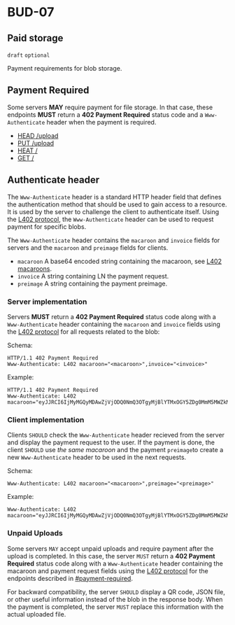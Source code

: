 BUD-07
======

Paid storage
---------------

`draft` `optional`

Payment requirements for blob storage.

## Payment Required

Some servers **MAY** require payment for file storage. In that case, these endpoints **MUST** return a **402 Payment Required** status code and a `Www-Authenticate` header when the payment is required.

- [HEAD /upload](./01.md#head-sha256---has-blob)
- [PUT /upload](./02.md#put-upload---upload-blob)
- [HEAT /<sha256>](./01.md#head-sha256---has-blob)
- [GET /<sha256>](./01.md#get-sha256---get-blob)


## Authenticate header

The `Www-Authenticate` header is a standard HTTP header field that defines the authentication method that should be used to gain access to a resource. It is used by the server to challenge the client to authenticate itself. Using the [L402 protocol](https://github.com/lightninglabs/L402), the `Www-Authenticate` header can be used to request payment for specific blobs.

The `Www-Authenticate` header contains the `macaroon` and `invoice` fields for servers and the `macaroon` and `preimage` fields for clients.

- `macaroon` A base64 encoded string containing the macaroon, see [L402 macaroons](https://github.com/lightninglabs/L402/blob/master/macaroons.md).
- `invoice` A string containing LN the payment request.
- `preimage` A string containing the payment preimage. 

### Server implementation

Servers **MUST** return a **402 Payment Required** status code along with a `Www-Authenticate` header containing the `macaroon` and `invoice` fields using the [L402 protocol](https://github.com/lightninglabs/L402) for all requests related to the blob:

Schema:

```http
HTTP/1.1 402 Payment Required
Www-Authenticate: L402 macaroon="<macaroon>",invoice="<invoice>"
```

Example:

```http
HTTP/1.1 402 Payment Required
Www-Authenticate: L402 macaroon="eyJJRCI6IjMyMGQyMDAwZjVjODQ0NmQ3OTgyMjBlYTMxOGY5ZDg0MmM5MWZkMjYyMTliODZhYWE2ODEzMDBjYjc4YTI2YWEiLCJ2ZXJzaW9uIjoiMCIsInBheW1lbnRfaGFzaCI6IjQzN2Q2YTg1Y2M2ZDQxMzNiYWIzZTEwNWM0NjViZjMzNTQ4ODNjNmVkNzNkZmFhODA3MDQ1ZmIyMTI4MTRmMjYiLCJ0b2tlbl9pZCI6IjExMzIiLCJsb2NhdGlvbiI6Ii9hcGkvdjIvbWVkaWEvNjZiMGU3NzFlYTM0ZDE0MTBkNTM4Nzk3MjQ0NGRiN2RkNjU3OGE5OTBhZDhmMjRjZjFiZTE1OWUwYmVkODdmYy8wNmQwM2FmYzJjZTJkYzY2ODUxMjFmNTFhZjM5ZDUyNjM2OWY5NjgyZTFhOWNiNGRiZGFlZDhlOWI1ZTJiNDI3Lm1wNCIsImNhdmVhdHMiOlsiIl19",invoice="lnbc30n1pnvscg5pp56rft56xqcdamm59epsvmes06ymctq7gjt3nfnu3mjaw6fmfuhweqhp5w48l28v60yvythn6qvnpq0lez54422a042yaw4kq8arvd68a6n7qcqzzsxqyz5vqsp5a5tz8qqf897a2psdh3gc8m72tkpfwf03p8j95tgvkwm0jx97ypqs9qxpqysgqxuv6h48rzmguqkyxdyegrwf2m9890st2mty7z68acvcp9s8ukpx5daja0tdfq4tn2lmt443kua45zh6dzuy90grz02hcfauqx999g4gpf9lqhw"
```

### Client implementation

Clients `SHOULD` check the `Www-Authenticate` header recieved from the server and display the payment request to the user. If the payment is done, the client `SHOULD` use *the same macaroon* and the payment `preimage`to create a new `Www-Authenticate` header to be used in the next requests.

Schema:

```http
Www-Authenticate: L402 macaroon="<macaroon>",preimage="<preimage>"
```

Example:

```http
Www-Authenticate: L402 macaroon="eyJJRCI6IjMyMGQyMDAwZjVjODQ0NmQ3OTgyMjBlYTMxOGY5ZDg0MmM5MWZkMjYyMTliODZhYWE2ODEzMDBjYjc4YTI2YWEiLCJ2ZXJzaW9uIjoiMCIsInBheW1lbnRfaGFzaCI6IjQzN2Q2YTg1Y2M2ZDQxMzNiYWIzZTEwNWM0NjViZjMzNTQ4ODNjNmVkNzNkZmFhODA3MDQ1ZmIyMTI4MTRmMjYiLCJ0b2tlbl9pZCI6IjExMzIiLCJsb2NhdGlvbiI6Ii9hcGkvdjIvbWVkaWEvNjZiMGU3NzFlYTM0ZDE0MTBkNTM4Nzk3MjQ0NGRiN2RkNjU3OGE5OTBhZDhmMjRjZjFiZTE1OWUwYmVkODdmYy8wNmQwM2FmYzJjZTJkYzY2ODUxMjFmNTFhZjM5ZDUyNjM2OWY5NjgyZTFhOWNiNGRiZGFlZDhlOWI1ZTJiNDI3Lm1wNCIsImNhdmVhdHMiOlsiIl19",preimage="3e590d1336f241e858359c865802b4883ca91d47379c840af66785e2143bad22"
```

### Unpaid Uploads

Some servers `MAY` accept unpaid uploads and require payment after the upload is completed. In this case, the server `MUST` return a **402 Payment Required** status code along with a `Www-Authenticate` header containing the macaroon and payment request fields using the [L402 protocol](https://github.com/lightninglabs/L402) for the endpoints described in [#payment-required](#payment-required).

For backward compatibility, the server `SHOULD` display a QR code, JSON file, or other useful information instead of the blob in the response body. When the payment is completed, the server `MUST` replace this information with the actual uploaded file. 
